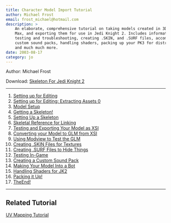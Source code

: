 ```yaml
---
title: Character Model Import Tutorial
author: Michael Frost
email: frost_michael@hotmail.com
description: >
    An elaborate, comprehensive tutorial on taking models created in 3D Studio 
    Max, and exporting them for use in Jedi Knight 2. Includes information on 
    testing and troubleshooting, creating .SKIN, and .SURF files, accomodating 
    custom sound packs, handling shaders, packing up your PK3 for distribution, 
    and much much more.
date: 2003-08-17
category: jo
---
```


Author: Michael Frost
  

Download: [Skeleton For Jedi Knight 2](Skeletonplusbolts.ZIP)

-----

1.  [Setting up for Editing](1_SettingUp/)
2.  [Setting up for Editing: Extracting Assets 0](2_ExtractingAssets0/)
3.  [Model Setup](3_TheModel/)
4.  [Getting a Skeleton\!](4_SkeletalExtract/)
5.  [Setting Up a Skeleton](5_SkeletalSetup/)
6.  [Skeletal Reference for Linking](6_SkeletalReference/)
7.  [Testing and Exporting Your Model as XSI](7_ExportingFromMax/)
8.  [Converting your Model to GLM from XSI](8_Assimilate/)
9.  [Using Modview to Test the GLM](9_Modview/)
10. [Creating .SKIN Files for Textures](10_SKINfiles/)
11. [Creating .SURF Files to Hide Things](11_SurfFiles/)
12. [Testing In-Game](12_TestingInGame/)
13. [Creating a Custom Sound Pack](13_Sounds/)
14. [Making Your Model Into a Bot](14_Bots/)
15. [Handling Shaders for JK2](15_Shaders/)
16. [Packing it Up\!](16_PackingItUp/)
17. [TheEnd\!](17_End/)

-----

## Related Tutorial

[UV Mapping Tutorial](tutorials/jo_uv_mapping/)

